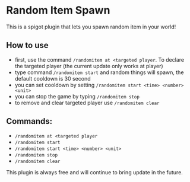 # Random Item Spawn

This is a spigot plugin that lets you spawn random item in your world!

## How to use
- first, use the command `/randomitem at <targeted player`. To declare the targeted player (the current update only works at player)
- type command `/randomitem start` and random things will spawn, the default cooldown is 30 second
- you can set cooldown by setting `/randomitem start <time> <number> <unit>`
- you can stop the game by typing `/randomitem stop`
- to remove and clear targeted player use `/randomitem clear`

## Commands:
- `/randomitem at <targeted player`
- `/randomitem start`
- `/randomitem start <time> <number> <unit>`
- `/randomitem stop`
- `/randomitem clear`

This plugin is always free and will continue to bring update in the future.
